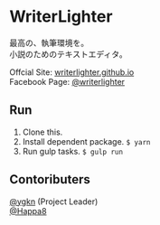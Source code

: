 # WriterLighter
最高の、執筆環境を。  
小説のためのテキストエディタ。  

Offcial Site: [writerlighter.github.io](//writerlighter.github.io/)  
Facebook Page: [@writerlighter](//www.facebook.com/writerlighter)  

## Run
1. Clone this.
2. Install dependent package. `$ yarn`
3. Run gulp tasks. `$ gulp run`

## Contoributers
[@ygkn](//github.com/ygkn "@ygkn") (Project Leader)  
[@Happa8](//github.com/Happa8 "@Happa8")  

